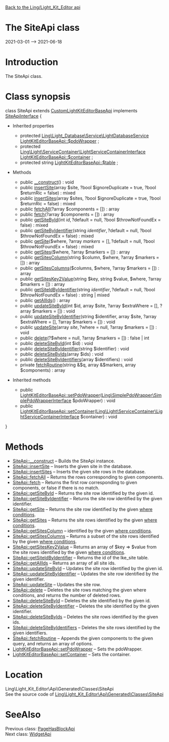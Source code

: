 [Back to the Ling/Light_Kit_Editor api](https://github.com/lingtalfi/Light_Kit_Editor/blob/master/doc/api/Ling/Light_Kit_Editor.md)



The SiteApi class
================
2021-03-01 --> 2021-06-18






Introduction
============

The SiteApi class.



Class synopsis
==============


class <span class="pl-k">SiteApi</span> extends [CustomLightKitEditorBaseApi](https://github.com/lingtalfi/Light_Kit_Editor/blob/master/doc/api/Ling/Light_Kit_Editor/Api/Custom/Classes/CustomLightKitEditorBaseApi.md) implements [SiteApiInterface](https://github.com/lingtalfi/Light_Kit_Editor/blob/master/doc/api/Ling/Light_Kit_Editor/Api/Generated/Interfaces/SiteApiInterface.md) {

- Inherited properties
    - protected [Ling\Light_Database\Service\LightDatabaseService](https://github.com/lingtalfi/Light_Database/blob/master/doc/api/Ling/Light_Database/Service/LightDatabaseService.md) [LightKitEditorBaseApi::$pdoWrapper](#property-pdoWrapper) ;
    - protected [Ling\Light\ServiceContainer\LightServiceContainerInterface](https://github.com/lingtalfi/Light/blob/master/doc/api/Ling/Light/ServiceContainer/LightServiceContainerInterface.md) [LightKitEditorBaseApi::$container](#property-container) ;
    - protected string [LightKitEditorBaseApi::$table](#property-table) ;

- Methods
    - public [__construct](https://github.com/lingtalfi/Light_Kit_Editor/blob/master/doc/api/Ling/Light_Kit_Editor/Api/Generated/Classes/SiteApi/__construct.md)() : void
    - public [insertSite](https://github.com/lingtalfi/Light_Kit_Editor/blob/master/doc/api/Ling/Light_Kit_Editor/Api/Generated/Classes/SiteApi/insertSite.md)(array $site, ?bool $ignoreDuplicate = true, ?bool $returnRic = false) : mixed
    - public [insertSites](https://github.com/lingtalfi/Light_Kit_Editor/blob/master/doc/api/Ling/Light_Kit_Editor/Api/Generated/Classes/SiteApi/insertSites.md)(array $sites, ?bool $ignoreDuplicate = true, ?bool $returnRic = false) : mixed
    - public [fetchAll](https://github.com/lingtalfi/Light_Kit_Editor/blob/master/doc/api/Ling/Light_Kit_Editor/Api/Generated/Classes/SiteApi/fetchAll.md)(?array $components = []) : array
    - public [fetch](https://github.com/lingtalfi/Light_Kit_Editor/blob/master/doc/api/Ling/Light_Kit_Editor/Api/Generated/Classes/SiteApi/fetch.md)(?array $components = []) : array
    - public [getSiteById](https://github.com/lingtalfi/Light_Kit_Editor/blob/master/doc/api/Ling/Light_Kit_Editor/Api/Generated/Classes/SiteApi/getSiteById.md)(int $id, ?$default = null, ?bool $throwNotFoundEx = false) : mixed
    - public [getSiteByIdentifier](https://github.com/lingtalfi/Light_Kit_Editor/blob/master/doc/api/Ling/Light_Kit_Editor/Api/Generated/Classes/SiteApi/getSiteByIdentifier.md)(string $identifier, ?$default = null, ?bool $throwNotFoundEx = false) : mixed
    - public [getSite](https://github.com/lingtalfi/Light_Kit_Editor/blob/master/doc/api/Ling/Light_Kit_Editor/Api/Generated/Classes/SiteApi/getSite.md)($where, ?array $markers = [], ?$default = null, ?bool $throwNotFoundEx = false) : mixed
    - public [getSites](https://github.com/lingtalfi/Light_Kit_Editor/blob/master/doc/api/Ling/Light_Kit_Editor/Api/Generated/Classes/SiteApi/getSites.md)($where, ?array $markers = []) : array
    - public [getSitesColumn](https://github.com/lingtalfi/Light_Kit_Editor/blob/master/doc/api/Ling/Light_Kit_Editor/Api/Generated/Classes/SiteApi/getSitesColumn.md)(string $column, $where, ?array $markers = []) : array
    - public [getSitesColumns](https://github.com/lingtalfi/Light_Kit_Editor/blob/master/doc/api/Ling/Light_Kit_Editor/Api/Generated/Classes/SiteApi/getSitesColumns.md)($columns, $where, ?array $markers = []) : array
    - public [getSitesKey2Value](https://github.com/lingtalfi/Light_Kit_Editor/blob/master/doc/api/Ling/Light_Kit_Editor/Api/Generated/Classes/SiteApi/getSitesKey2Value.md)(string $key, string $value, $where, ?array $markers = []) : array
    - public [getSiteIdByIdentifier](https://github.com/lingtalfi/Light_Kit_Editor/blob/master/doc/api/Ling/Light_Kit_Editor/Api/Generated/Classes/SiteApi/getSiteIdByIdentifier.md)(string $identifier, ?$default = null, ?bool $throwNotFoundEx = false) : string | mixed
    - public [getAllIds](https://github.com/lingtalfi/Light_Kit_Editor/blob/master/doc/api/Ling/Light_Kit_Editor/Api/Generated/Classes/SiteApi/getAllIds.md)() : array
    - public [updateSiteById](https://github.com/lingtalfi/Light_Kit_Editor/blob/master/doc/api/Ling/Light_Kit_Editor/Api/Generated/Classes/SiteApi/updateSiteById.md)(int $id, array $site, ?array $extraWhere = [], ?array $markers = []) : void
    - public [updateSiteByIdentifier](https://github.com/lingtalfi/Light_Kit_Editor/blob/master/doc/api/Ling/Light_Kit_Editor/Api/Generated/Classes/SiteApi/updateSiteByIdentifier.md)(string $identifier, array $site, ?array $extraWhere = [], ?array $markers = []) : void
    - public [updateSite](https://github.com/lingtalfi/Light_Kit_Editor/blob/master/doc/api/Ling/Light_Kit_Editor/Api/Generated/Classes/SiteApi/updateSite.md)(array $site, ?$where = null, ?array $markers = []) : void
    - public [delete](https://github.com/lingtalfi/Light_Kit_Editor/blob/master/doc/api/Ling/Light_Kit_Editor/Api/Generated/Classes/SiteApi/delete.md)(?$where = null, ?array $markers = []) : false | int
    - public [deleteSiteById](https://github.com/lingtalfi/Light_Kit_Editor/blob/master/doc/api/Ling/Light_Kit_Editor/Api/Generated/Classes/SiteApi/deleteSiteById.md)(int $id) : void
    - public [deleteSiteByIdentifier](https://github.com/lingtalfi/Light_Kit_Editor/blob/master/doc/api/Ling/Light_Kit_Editor/Api/Generated/Classes/SiteApi/deleteSiteByIdentifier.md)(string $identifier) : void
    - public [deleteSiteByIds](https://github.com/lingtalfi/Light_Kit_Editor/blob/master/doc/api/Ling/Light_Kit_Editor/Api/Generated/Classes/SiteApi/deleteSiteByIds.md)(array $ids) : void
    - public [deleteSiteByIdentifiers](https://github.com/lingtalfi/Light_Kit_Editor/blob/master/doc/api/Ling/Light_Kit_Editor/Api/Generated/Classes/SiteApi/deleteSiteByIdentifiers.md)(array $identifiers) : void
    - private [fetchRoutine](https://github.com/lingtalfi/Light_Kit_Editor/blob/master/doc/api/Ling/Light_Kit_Editor/Api/Generated/Classes/SiteApi/fetchRoutine.md)(string &$q, array &$markers, array $components) : array

- Inherited methods
    - public [LightKitEditorBaseApi::setPdoWrapper](https://github.com/lingtalfi/Light_Kit_Editor/blob/master/doc/api/Ling/Light_Kit_Editor/Api/Generated/Classes/LightKitEditorBaseApi/setPdoWrapper.md)([Ling\SimplePdoWrapper\SimplePdoWrapperInterface](https://github.com/lingtalfi/SimplePdoWrapper/blob/master/doc/api/Ling/SimplePdoWrapper/SimplePdoWrapperInterface.md) $pdoWrapper) : void
    - public [LightKitEditorBaseApi::setContainer](https://github.com/lingtalfi/Light_Kit_Editor/blob/master/doc/api/Ling/Light_Kit_Editor/Api/Generated/Classes/LightKitEditorBaseApi/setContainer.md)([Ling\Light\ServiceContainer\LightServiceContainerInterface](https://github.com/lingtalfi/Light/blob/master/doc/api/Ling/Light/ServiceContainer/LightServiceContainerInterface.md) $container) : void

}






Methods
==============

- [SiteApi::__construct](https://github.com/lingtalfi/Light_Kit_Editor/blob/master/doc/api/Ling/Light_Kit_Editor/Api/Generated/Classes/SiteApi/__construct.md) &ndash; Builds the SiteApi instance.
- [SiteApi::insertSite](https://github.com/lingtalfi/Light_Kit_Editor/blob/master/doc/api/Ling/Light_Kit_Editor/Api/Generated/Classes/SiteApi/insertSite.md) &ndash; Inserts the given site in the database.
- [SiteApi::insertSites](https://github.com/lingtalfi/Light_Kit_Editor/blob/master/doc/api/Ling/Light_Kit_Editor/Api/Generated/Classes/SiteApi/insertSites.md) &ndash; Inserts the given site rows in the database.
- [SiteApi::fetchAll](https://github.com/lingtalfi/Light_Kit_Editor/blob/master/doc/api/Ling/Light_Kit_Editor/Api/Generated/Classes/SiteApi/fetchAll.md) &ndash; Returns the rows corresponding to given components.
- [SiteApi::fetch](https://github.com/lingtalfi/Light_Kit_Editor/blob/master/doc/api/Ling/Light_Kit_Editor/Api/Generated/Classes/SiteApi/fetch.md) &ndash; Returns the first row corresponding to given components, or false if there is no match.
- [SiteApi::getSiteById](https://github.com/lingtalfi/Light_Kit_Editor/blob/master/doc/api/Ling/Light_Kit_Editor/Api/Generated/Classes/SiteApi/getSiteById.md) &ndash; Returns the site row identified by the given id.
- [SiteApi::getSiteByIdentifier](https://github.com/lingtalfi/Light_Kit_Editor/blob/master/doc/api/Ling/Light_Kit_Editor/Api/Generated/Classes/SiteApi/getSiteByIdentifier.md) &ndash; Returns the site row identified by the given identifier.
- [SiteApi::getSite](https://github.com/lingtalfi/Light_Kit_Editor/blob/master/doc/api/Ling/Light_Kit_Editor/Api/Generated/Classes/SiteApi/getSite.md) &ndash; Returns the site row identified by the given [where conditions](https://github.com/lingtalfi/SimplePdoWrapper#the-where-conditions).
- [SiteApi::getSites](https://github.com/lingtalfi/Light_Kit_Editor/blob/master/doc/api/Ling/Light_Kit_Editor/Api/Generated/Classes/SiteApi/getSites.md) &ndash; Returns the site rows identified by the given [where conditions](https://github.com/lingtalfi/SimplePdoWrapper#the-where-conditions).
- [SiteApi::getSitesColumn](https://github.com/lingtalfi/Light_Kit_Editor/blob/master/doc/api/Ling/Light_Kit_Editor/Api/Generated/Classes/SiteApi/getSitesColumn.md) &ndash; identified by the given [where conditions](https://github.com/lingtalfi/SimplePdoWrapper#the-where-conditions).
- [SiteApi::getSitesColumns](https://github.com/lingtalfi/Light_Kit_Editor/blob/master/doc/api/Ling/Light_Kit_Editor/Api/Generated/Classes/SiteApi/getSitesColumns.md) &ndash; Returns a subset of the site rows identified by the given [where conditions](https://github.com/lingtalfi/SimplePdoWrapper#the-where-conditions).
- [SiteApi::getSitesKey2Value](https://github.com/lingtalfi/Light_Kit_Editor/blob/master/doc/api/Ling/Light_Kit_Editor/Api/Generated/Classes/SiteApi/getSitesKey2Value.md) &ndash; Returns an array of $key => $value from the site rows identified by the given [where conditions](https://github.com/lingtalfi/SimplePdoWrapper#the-where-conditions).
- [SiteApi::getSiteIdByIdentifier](https://github.com/lingtalfi/Light_Kit_Editor/blob/master/doc/api/Ling/Light_Kit_Editor/Api/Generated/Classes/SiteApi/getSiteIdByIdentifier.md) &ndash; Returns the id of the lke_site table.
- [SiteApi::getAllIds](https://github.com/lingtalfi/Light_Kit_Editor/blob/master/doc/api/Ling/Light_Kit_Editor/Api/Generated/Classes/SiteApi/getAllIds.md) &ndash; Returns an array of all site ids.
- [SiteApi::updateSiteById](https://github.com/lingtalfi/Light_Kit_Editor/blob/master/doc/api/Ling/Light_Kit_Editor/Api/Generated/Classes/SiteApi/updateSiteById.md) &ndash; Updates the site row identified by the given id.
- [SiteApi::updateSiteByIdentifier](https://github.com/lingtalfi/Light_Kit_Editor/blob/master/doc/api/Ling/Light_Kit_Editor/Api/Generated/Classes/SiteApi/updateSiteByIdentifier.md) &ndash; Updates the site row identified by the given identifier.
- [SiteApi::updateSite](https://github.com/lingtalfi/Light_Kit_Editor/blob/master/doc/api/Ling/Light_Kit_Editor/Api/Generated/Classes/SiteApi/updateSite.md) &ndash; Updates the site row.
- [SiteApi::delete](https://github.com/lingtalfi/Light_Kit_Editor/blob/master/doc/api/Ling/Light_Kit_Editor/Api/Generated/Classes/SiteApi/delete.md) &ndash; Deletes the site rows matching the given where conditions, and returns the number of deleted rows.
- [SiteApi::deleteSiteById](https://github.com/lingtalfi/Light_Kit_Editor/blob/master/doc/api/Ling/Light_Kit_Editor/Api/Generated/Classes/SiteApi/deleteSiteById.md) &ndash; Deletes the site identified by the given id.
- [SiteApi::deleteSiteByIdentifier](https://github.com/lingtalfi/Light_Kit_Editor/blob/master/doc/api/Ling/Light_Kit_Editor/Api/Generated/Classes/SiteApi/deleteSiteByIdentifier.md) &ndash; Deletes the site identified by the given identifier.
- [SiteApi::deleteSiteByIds](https://github.com/lingtalfi/Light_Kit_Editor/blob/master/doc/api/Ling/Light_Kit_Editor/Api/Generated/Classes/SiteApi/deleteSiteByIds.md) &ndash; Deletes the site rows identified by the given ids.
- [SiteApi::deleteSiteByIdentifiers](https://github.com/lingtalfi/Light_Kit_Editor/blob/master/doc/api/Ling/Light_Kit_Editor/Api/Generated/Classes/SiteApi/deleteSiteByIdentifiers.md) &ndash; Deletes the site rows identified by the given identifiers.
- [SiteApi::fetchRoutine](https://github.com/lingtalfi/Light_Kit_Editor/blob/master/doc/api/Ling/Light_Kit_Editor/Api/Generated/Classes/SiteApi/fetchRoutine.md) &ndash; Appends the given components to the given query, and returns an array of options.
- [LightKitEditorBaseApi::setPdoWrapper](https://github.com/lingtalfi/Light_Kit_Editor/blob/master/doc/api/Ling/Light_Kit_Editor/Api/Generated/Classes/LightKitEditorBaseApi/setPdoWrapper.md) &ndash; Sets the pdoWrapper.
- [LightKitEditorBaseApi::setContainer](https://github.com/lingtalfi/Light_Kit_Editor/blob/master/doc/api/Ling/Light_Kit_Editor/Api/Generated/Classes/LightKitEditorBaseApi/setContainer.md) &ndash; Sets the container.





Location
=============
Ling\Light_Kit_Editor\Api\Generated\Classes\SiteApi<br>
See the source code of [Ling\Light_Kit_Editor\Api\Generated\Classes\SiteApi](https://github.com/lingtalfi/Light_Kit_Editor/blob/master/Api/Generated/Classes/SiteApi.php)



SeeAlso
==============
Previous class: [PageHasBlockApi](https://github.com/lingtalfi/Light_Kit_Editor/blob/master/doc/api/Ling/Light_Kit_Editor/Api/Generated/Classes/PageHasBlockApi.md)<br>Next class: [WidgetApi](https://github.com/lingtalfi/Light_Kit_Editor/blob/master/doc/api/Ling/Light_Kit_Editor/Api/Generated/Classes/WidgetApi.md)<br>
